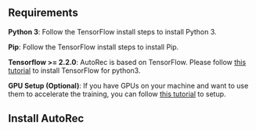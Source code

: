 ## Requirements

**Python 3**: Follow the TensorFlow install steps to install Python 3.

**Pip**: Follow the TensorFlow install steps to install Pip.

**Tensorflow >= 2.2.0**: AutoRec is based on TensorFlow.
Please follow
[this tutorial](https://www.tensorflow.org/install/pip) to install TensorFlow for python3.

**GPU Setup (Optional)**:
If you have GPUs on your machine and want to use them to accelerate the training,
you can follow [this tutorial](https://www.tensorflow.org/install/gpu) to setup.

## Install AutoRec


